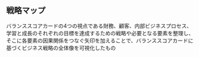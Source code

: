 ## 戦略マップ

バランススコアカードの4つの視点である財務、顧客、内部ビジネスプロセス、学習と成長のそれぞれの目標を達成するための戦略や必要となる要素を整理し、
そこに各要素の因果関係をつなぐ矢印を加えることで、バランススコアカードに基づくビジネス戦略の全体像を可視化したもの